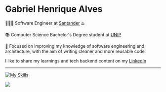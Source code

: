 
# Gabriel Henrique Alves

<p>🧑🏾‍💻 Software Engineer at <a href="https://www.santander.com.br/" target="blank_">Santander</a> ♨️</p>
<p>📚 Computer Science Bachelor's Degree student at <a href="https://www.unip.br/" target="_blank">UNIP</a></p>
<p>🧠 Focused on improving my knowledge of software engineering and architecture, with the aim of writing cleaner and more reusable code.</p>
<p>I like to share my learnings and tech backend content on my <a href="https://www.linkedin.com/in/gabriel-henrique-alves-dev/" target="_blank">LinkedIn</a></p>
<hr>

[![My Skills](https://skillicons.dev/icons?i=java,kotlin,spring,angular,rabbitmq,kafka,aws,docker,postgres,mysql,mongodb,redis)](https://skillicons.dev)

![](https://github-readme-stats.vercel.app/api/top-langs/?username=gb-alves03&theme=tokyonight&hide_border=false&include_all_commits=true&count_private=true&layout=compact)
